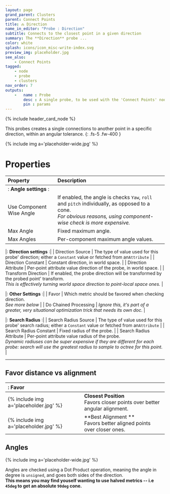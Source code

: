 ```yaml
---
layout: page
grand_parent: Clusters
parent: Connect Points
title: 🝆 Direction
name_in_editor: "Probe : Direction"
subtitle: Connects to the closest point in a given direction
summary: The **Direction** probe ...
color: white
splash: icons/icon_misc-write-index.svg
preview_img: placeholder.jpg
see_also:
    - Connect Points
tagged: 
    - node
    - probe
    - clusters
nav_order: 7
outputs:
    -   name : Probe
        desc : A single probe, to be used with the 'Connect Points' node
        pin : params
---
```


{% include header_card_node %}

This probes creates a single connections to another point in a specific direction, within an angular tolerance.
{: .fs-5 .fw-400 } 

{% include img a='placeholder-wide.jpg' %}

# Properties

| Property       | Description          |
|:-------------|:------------------|
|: **Angle settings** :|
| Use Component Wise Angle          | If enabled, the angle is checks `Yaw`, `roll` and `pitch` individually, as opposed to a cone.<br>*For obvious reasons, using component-wise check is more expensive.* |
| Max Angle           | Fixed maximum angle. |
| Max Angles           | Per-component maximum angle values. |

|: **Direction settings** :|
| Direction Source           | The type of value used for this probe' direction; either a `Constant` value or fetched from an`Attribute` |
| Direction Constant           | Constant direction, in world space. |
| Direction Attribute           | Per-point attribute value direction of the probe, in world space. |
| Transform Direction           | If enabled, the probe direction will be transformed by the probed point' transform.<br>*This is effectively turning world space direction to point-local space ones.* |

|: **Other Settings** :|
| Favor           | Which metric should be favored when checking direction.<br>*See more below* |
| Do Chained Processing           | *Ignore this, it's part of a greater, very situational optimization trick that needs its own doc.* |

|: **Search Radius** :|
| Search Radius Source           | The type of value used for this probe' search radius; either a `Constant` value or fetched from an`Attribute` |
| Search Radius Constant           | Fixed radius of the probe. |
| Search Radius Attribute           | Per-point attribute value radius of the probe.<br>*Dynamic radiuses can be super expensive if they are different for each probe: search will use the greatest radius to sample to octree for this point.* |

---
## Favor distance vs alignment

|: Favor     ||
|:-------------|:------------------|
| {% include img a='placeholder.jpg' %}           | **Closest Position**<br>Favors closer points over better angular alignment. |
| {% include img a='placeholder.jpg' %}           | **Best Alignment **<br>Favors better aligned points over closer ones. |

## Angles

{% include img a='placeholder-wide.jpg' %}

Angles are checked using a Dot Product operation, meaning the angle in degree is `unsigned`, and goes both sides of the direction.  
**This means you may find youself wanting to use halved metrics -- i.e `45deg` to get an absolute `90deg` cone.**